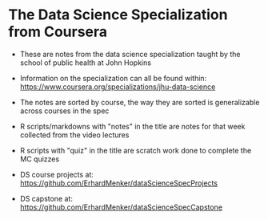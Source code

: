 # The Data Science Specialization from Coursera

- These are notes from the data science specialization taught by the school of public health at John Hopkins
- Information on the specialization can all be found within: https://www.coursera.org/specializations/jhu-data-science
- The notes are sorted by course, the way they are sorted is generalizable across courses in the spec 
- R scripts/markdowns with "notes" in the title are notes for that week collected from the video lectures
- R scripts with "quiz" in the title are scratch work done to complete the MC quizzes 

- DS course projects at: https://github.com/ErhardMenker/dataScienceSpecProjects
- DS capstone at: https://github.com/ErhardMenker/dataScienceSpecCapstone